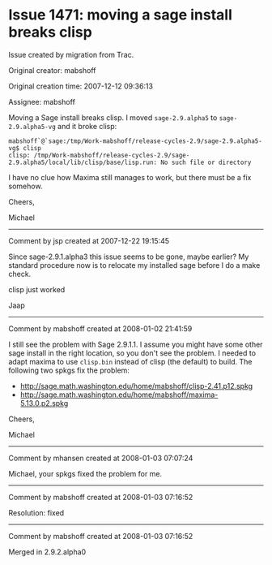 # Issue 1471: moving a sage install breaks clisp

Issue created by migration from Trac.

Original creator: mabshoff

Original creation time: 2007-12-12 09:36:13

Assignee: mabshoff

Moving a Sage install breaks clisp. I moved `sage-2.9.alpha5` to `sage-2.9.alpha5-vg` and it broke clisp:

```
mabshoff`@`sage:/tmp/Work-mabshoff/release-cycles-2.9/sage-2.9.alpha5-vg$ clisp
clisp: /tmp/Work-mabshoff/release-cycles-2.9/sage-2.9.alpha5/local/lib/clisp/base/lisp.run: No such file or directory
```

I have no clue how Maxima still manages to work, but there must be a fix somehow.

Cheers,

Michael


---

Comment by jsp created at 2007-12-22 19:15:45

Since sage-2.9.1.alpha3 this issue seems to be gone, maybe earlier? My standard procedure now is to relocate my installed sage before I do a make check.

clisp just worked

Jaap


---

Comment by mabshoff created at 2008-01-02 21:41:59

I still see the problem with Sage 2.9.1.1. I assume you might have some other sage install in the right location, so you don't see the problem. I needed to adapt maxima to use `clisp.bin` instead of clisp (the default) to build. The following two spkgs fix the problem:

 * http://sage.math.washington.edu/home/mabshoff/clisp-2.41.p12.spkg
 * http://sage.math.washington.edu/home/mabshoff/maxima-5.13.0.p2.spkg

Cheers,

Michael


---

Comment by mhansen created at 2008-01-03 07:07:24

Michael, your spkgs fixed the problem for me.


---

Comment by mabshoff created at 2008-01-03 07:16:52

Resolution: fixed


---

Comment by mabshoff created at 2008-01-03 07:16:52

Merged in 2.9.2.alpha0
